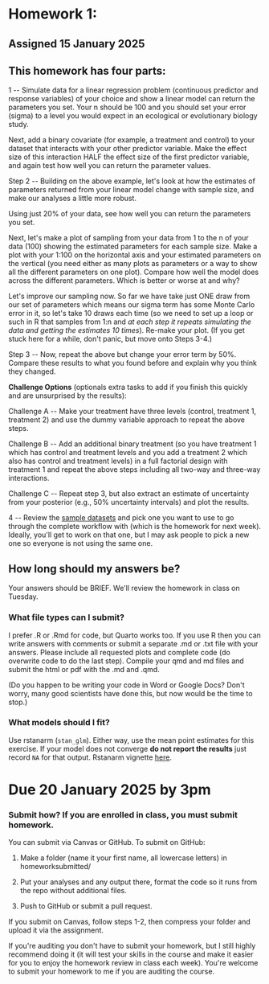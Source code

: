 # Homework 1: 
## Assigned 15 January 2025

## This homework has four parts:

1 -- Simulate data for a linear regression problem (continuous predictor and response variables) of your choice and show a linear model can return the parameters you set. Your n should be 100 and you should set your error (sigma) to a level you would expect in an ecological or evolutionary biology study. 

Next, add a binary covariate (for example, a treatment and control) to your dataset that interacts with your other predictor variable. Make the effect size of this interaction HALF the effect size of the first predictor variable, and again test how well you can return the parameter values.

Step 2 -- Building on the above example, let's look at how the estimates of parameters returned from your linear model change with sample size, and make our analyses a little more robust. 

Using just 20% of your data, see how well you can return the parameters you set.

Next, let's make a plot of sampling from your data from 1 to the n of your data (100) showing the estimated parameters for each sample size. Make a plot with your 1:100 on the horizontal axis and your estimated parameters on the vertical (you need either as many plots as parameters or a way to show all the different parameters
 on one plot). Compare how well the model does across the different parameters. Which is better or worse at and why? 

Let's improve our sampling now. So far we have take just ONE draw from our set of parameters which means our sigma term has some Monte Carlo error in it, so let's take 10 draws each time (so we need to set up a loop or such in R that samples from 1:n and _at each step it repeats simulating the data and getting the estimates 10 times_). Re-make your plot. (If you get stuck here for a while, don't panic, but move onto Steps 3-4.)

Step 3 -- Now, repeat the above but change your error term by 50%. Compare these results to what you found before and explain why you think they changed. 

**Challenge Options** (optionals extra tasks to add if you finish this quickly and are unsurprised by the results): 

Challenge A -- Make your treatment have three levels (control, treatment 1, treatment 2) and use the dummy variable approach to repeat the above steps. 

Challenge B -- Add an additional binary treatment (so you have treatment 1 which has control and treatment levels and you add a treatment 2 which also has control and treatment levels) in a full factorial design with treatment 1 and repeat the above steps including all two-way and three-way interactions. 

Challenge C -- Repeat step 3, but also extract an estimate of uncertainty from your posterior (e.g., 50% uncertainty intervals) and plot the results. 

4 -- Review the [sample datasets](https://github.com/temporalecologylab/bayes2025homework/blob/main/analyses/datasetsbayes.R) and pick one you want to use to go through the complete workflow with (which is the homework for next week). Ideally, you'll get to work on that one, but I may ask people to pick a new one so everyone is not using the same one. 


## How long should my answers be?
Your answers should be BRIEF. We'll review the homework in class on Tuesday. 

### What file types can I submit?
I prefer .R or .Rmd for code, but Quarto works too. If you use R then you can write answers with comments or submit a separate .md or .txt file with your answers. Please include all requested plots and complete code (do overwrite code to do the last step). Compile your qmd and md files and submit the html or pdf with the .md and .qmd.

(Do you happen to be writing your code in Word or Google Docs? Don't worry, many good scientists have done this, but now would be the time to stop.)

### What models should I fit?
Use rstanarm (`stan_glm`). Either way, use the mean point estimates for this exercise. If your model does not converge **do not report the results** just record `NA` for that output. Rstanarm vignette [here](https://cran.r-project.org/web/packages/rstanarm/vignettes/rstanarm.html).

# Due 20 January 2025 by 3pm

### Submit how? If you are enrolled in class, you must submit homework.
You can submit via Canvas or GitHub. To submit on GitHub:

1. Make a folder (name it your first name, all lowercase letters) in homeworksubmitted/

2. Put your analyses and any output there, format the code so it runs from the repo without additional files.

3. Push to GitHub or submit a pull request. 

If you submit on Canvas, follow steps 1-2, then compress your folder and upload it via the assignment. 

If you're auditing you don't have to submit your homework, but I still highly recommend doing it (it will test your skills in the course and make it easier for you to enjoy the homework review in class each week). You're welcome to submit your homework to me if you are auditing the course.  
